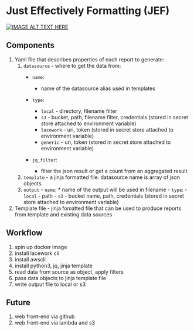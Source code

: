 # Just Effectively Formatting (JEF)

[![IMAGE ALT TEXT HERE](https://img.youtube.com/vi/AfIOBLr1NDU/0.jpg)](https://www.youtube.com/watch?v=AfIOBLr1NDU)

## Components

1) Yaml file that describes properties of each report to generate:
	1) `datasource` - where to get the data from:
		- `name`:
            * name of the datasource alias used in templates
		- `type`: 
			
            * `local` - directory, filename filter
			* `s3` - bucket, path, filename filter, credentials (stored in secret store attached to environment variable)
			* `lacework` - uri, token (stored in secret store attached to environment variable)
			* `generic` - uri, token (stored in secret store attached to environment variable)
		- `jq_filter`: 
            - filter the json result or get a count from an aggregated result
	2) `template` - a jinja formatted file. datasource name is array of json objects.
	3) `output`
			- `name`:
                * name of the output will be used in filename
			- `type`:
				- `local` - path
				- `s3` - bucket name, path, credentials (stored in secret store attached to environment variable)
2) Template file - jinja fomatted file that can be used to produce reports from template and existing data sources

## Workflow

1) spin up docker image
2) install lacework cli
3) install awscli
4) install python3, jq, jinja template
5) read data from source as object, apply filters
6) pass data objects to jinja template file
7) write output file to local or s3


## Future

1) web front-end via github
2) web front-end via lambda and s3